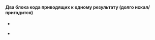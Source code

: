 #### Два блока кода приводящих к одному результату (долго искал/пригодится)
-
<script src="//ajax.googleapis.com/ajax/libs/jquery/1.9.1/jquery.min.js"></script>
<script type=text/javascript>
        $(function() {
          $('#refresh_button').bind('click', function() {
          $('#refresh_button').text('Обновление данных.');
          $('#refresh_button').attr('disabled','disabled');

        $.ajax({
                url: 'http://192.168.1.56:5000/',
                async: true,
                type: "get",
                success: function(data){
                   alert("Данные обновлены.");
                   location.reload();
                },
                error: function(data){
                   alert("Данные обновлены.");
                   location.reload();
                }
            });
            return false;
          });
        });
</script>
-
<script src="//ajax.googleapis.com/ajax/libs/jquery/1.9.1/jquery.min.js"></script>
<script type=text/javascript>
        $(function() {
          $('#refresh_button').bind('click', function() {
          $('#refresh_button').text('Обновление данных.');
          $('#refresh_button').attr('disabled','disabled');

$.ajax({
                url: 'http://192.168.1.56:5000/',
                async: true,
                type: "get",
                complete: function(data){
                   location.reload();
                }
            });
            return false;
          });
        });
</script>
